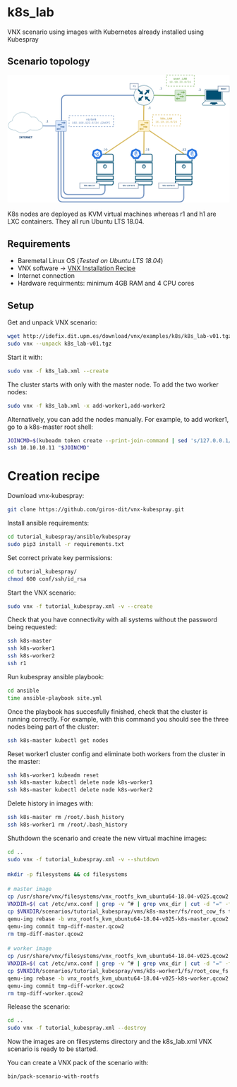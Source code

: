 # k8s_lab

VNX scenario using images with Kubernetes already installed using Kubespray

## Scenario topology

![VNX tutorial_kubespray scenario](tutorial_kubespray/docs/scenario.png)

K8s nodes are deployed as KVM virtual machines whereas r1 and h1 are LXC containers. They all run Ubuntu LTS 18.04.

## Requirements

- Baremetal Linux OS (_Tested on Ubuntu LTS 18.04_)
- VNX software -> [VNX Installation Recipe](https://web.dit.upm.es/vnxwiki/index.php/Vnx-install)
- Internet connection
- Hardware requirments: minimum 4GB RAM and 4 CPU cores

## Setup

Get and unpack VNX scenario:

```bash
wget http://idefix.dit.upm.es/download/vnx/examples/k8s/k8s_lab-v01.tgz
sudo vnx --unpack k8s_lab-v01.tgz
```

Start it with:

```bash
sudo vnx -f k8s_lab.xml --create
```

The cluster starts with only with the master node. To add the two worker nodes:

```bash
sudo vnx -f k8s_lab.xml -x add-worker1,add-worker2
```

Alternatively, you can add the nodes manually. For example, to add worker1, go to a k8s-master root shell:

```bash
JOINCMD=$(kubeadm token create --print-join-command | sed 's/127.0.0.1/10.10.10.10/')
ssh 10.10.10.11 "$JOINCMD"
```

# Creation recipe

Download vnx-kubespray:

```bash
git clone https://github.com/giros-dit/vnx-kubespray.git
```

Install ansible requirements:

```bash
cd tutorial_kubespray/ansible/kubespray
sudo pip3 install -r requirements.txt
```

Set correct private key permissions:

```bash
cd tutorial_kubespray/
chmod 600 conf/ssh/id_rsa
```

Start the VNX scenario:

```bash
sudo vnx -f tutorial_kubespray.xml -v --create
```

Check that you have connectivity with all systems without the password being requested:

```bash
ssh k8s-master
ssh k8s-worker1
ssh k8s-worker2
ssh r1
```

Run kubespray ansible playbook:

```bash
cd ansible
time ansible-playbook site.yml
```

Once the playbook has succesfully finished, check that the cluster is running correctly. For example, with this command you should see the three nodes being part of the cluster:
```bash
ssh k8s-master kubectl get nodes
```

Reset worker1 cluster config and eliminate both workers from the cluster in the master:

```bash
ssh k8s-worker1 kubeadm reset
ssh k8s-master kubectl delete node k8s-worker1
ssh k8s-master kubectl delete node k8s-worker2
```

Delete history in images with:

```bash
ssh k8s-master rm /root/.bash_history
ssh k8s-worker1 rm /root/.bash_history
```

Shuthdown the scenario and create the new virtual machine images: 

```bash
cd ..
sudo vnx -f tutorial_kubespray.xml -v --shutdown

mkdir -p filesystems && cd filesystems

# master image
cp /usr/share/vnx/filesystems/vnx_rootfs_kvm_ubuntu64-18.04-v025.qcow2 vnx_rootfs_kvm_ubuntu64-18.04-v025-k8s-master.qcow2
VNXDIR=$( cat /etc/vnx.conf | grep -v ^# | grep vnx_dir | cut -d "=" -f 2 | sed -e "s,~,${HOME}," )
cp $VNXDIR/scenarios/tutorial_kubespray/vms/k8s-master/fs/root_cow_fs tmp-diff-master.qcow2
qemu-img rebase -b vnx_rootfs_kvm_ubuntu64-18.04-v025-k8s-master.qcow2 tmp-diff-master.qcow2
qemu-img commit tmp-diff-master.qcow2
rm tmp-diff-master.qcow2

# worker image
cp /usr/share/vnx/filesystems/vnx_rootfs_kvm_ubuntu64-18.04-v025.qcow2 vnx_rootfs_kvm_ubuntu64-18.04-v025-k8s-worker.qcow2
VNXDIR=$( cat /etc/vnx.conf | grep -v ^# | grep vnx_dir | cut -d "=" -f 2 | sed -e "s,~,${HOME}," )
cp $VNXDIR/scenarios/tutorial_kubespray/vms/k8s-worker1/fs/root_cow_fs tmp-diff-worker.qcow2
qemu-img rebase -b vnx_rootfs_kvm_ubuntu64-18.04-v025-k8s-worker.qcow2 tmp-diff-worker.qcow2
qemu-img commit tmp-diff-worker.qcow2
rm tmp-diff-worker.qcow2
```

Release the scenario:
```bash
cd ..
sudo vnx -f tutorial_kubespray.xml --destroy
```

Now the images are on filesystems directory and the k8s_lab.xml VNX scenario is ready to be started.

You can create a VNX pack of the scenario with:

```bash
bin/pack-scenario-with-rootfs
```
